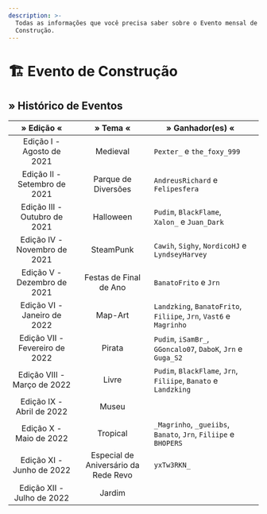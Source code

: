 ```yaml
---
description: >-
  Todas as informações que você precisa saber sobre o Evento mensal de
  Construção.
---
```


# 🏗 Evento de Construção

## » Histórico de Eventos

|           » Edição «           |               » Tema «               | » Ganhador(es) «                                                   |     |
| :----------------------------: | :----------------------------------: | ------------------------------------------------------------------ | :-: |
|    Edição I - Agosto de 2021   |               Medieval               | `Pexter_` e `the_foxy_999`                                         |     |
|  Edição II - Setembro de 2021  |          Parque de Diversões         | `AndreusRichard` e `Felipesfera`                                   |     |
|  Edição III - Outubro de 2021  |               Halloween              | `Pudim`, `BlackFlame`, `Xalon_` e `Juan_Dark`                      |     |
|  Edição IV - Novembro de 2021  |               SteamPunk              | `Cawih`, `Sighy`, `NordicoHJ` e `LyndseyHarvey`                    |     |
|   Edição V - Dezembro de 2021  |        Festas de Final de Ano        | `BanatoFrito` e `Jrn`                                              |     |
|   Edição VI - Janeiro de 2022  |                Map-Art               | `Landzking`, `BanatoFrito`, `Filiipe`, `Jrn`, `Vast6` e `Magrinho` |     |
| Edição VII - Fevereiro de 2022 |                Pirata                | `Pudim`, `iSamBr_`, `GGoncalo07`, `DaboK`, `Jrn` e `Guga_S2`       |     |
|   Edição VIII - Março de 2022  |                 Livre                | `Pudim`, `BlackFlame`, `Jrn`, `Filiipe`, `Banato` e `Landzking`    |     |
|    Edição IX - Abril de 2022   |                 Museu                |                                                                    |     |
|     Edição X - Maio de 2022    |               Tropical               | `_Magrinho`, `_gueiibs`, `Banato`, `Jrn`, `Filiipe` e `BHOPERS`    |     |
|    Edição XI - Junho de 2022   | Especial de Aniversário da Rede Revo | `yxTw3RKN_`                                                        |     |
|   Edição XII - Julho de 2022   |                Jardim                |                                                                    |     |
